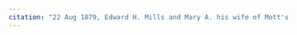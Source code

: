 ```yaml
---
citation: "22 Aug 1879, Edward H. Mills and Mary A. his wife of Mott's Corners NY to Stephen [unclear], Deeds Book 150, p343, Genesee County Clerk, Batavia NY. Scanned from photocopy of reproduction. Scanned 11x17 sheet in two pieces then stitched together."
---
```

